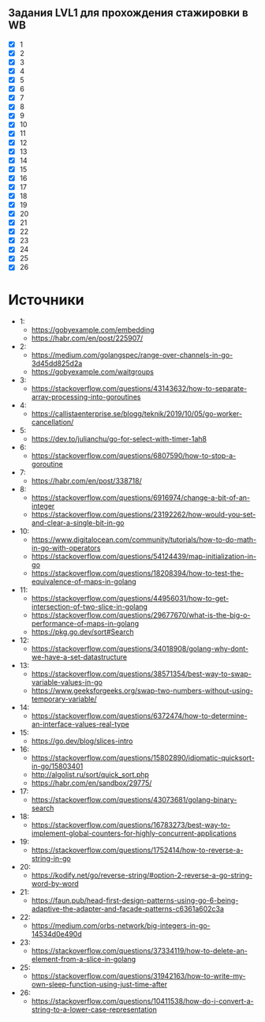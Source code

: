 ## Задания LVL1 для прохождения стажировки в WB
- [x] 1
- [X] 2 
- [X] 3
- [X] 4
- [X] 5
- [X] 6
- [X] 7
- [X] 8
- [X] 9
- [X] 10
- [X] 11
- [X] 12
- [X] 13
- [X] 14
- [X] 15
- [X] 16
- [X] 17
- [X] 18
- [X] 19
- [X] 20
- [X] 21
- [X] 22
- [X] 23
- [X] 24
- [X] 25
- [X] 26

# Источники
- 1: 
  - https://gobyexample.com/embedding
  - https://habr.com/en/post/225907/
- 2:
  - https://medium.com/golangspec/range-over-channels-in-go-3d45dd825d2a
  - https://gobyexample.com/waitgroups
- 3:
  - https://stackoverflow.com/questions/43143632/how-to-separate-array-processing-into-goroutines
- 4:
  - https://callistaenterprise.se/blogg/teknik/2019/10/05/go-worker-cancellation/
- 5:
  - https://dev.to/julianchu/go-for-select-with-timer-1ah8
- 6:
  - https://stackoverflow.com/questions/6807590/how-to-stop-a-goroutine
- 7:
  - https://habr.com/en/post/338718/
- 8:
  - https://stackoverflow.com/questions/6916974/change-a-bit-of-an-integer
  - https://stackoverflow.com/questions/23192262/how-would-you-set-and-clear-a-single-bit-in-go
- 10:
  - https://www.digitalocean.com/community/tutorials/how-to-do-math-in-go-with-operators
  - https://stackoverflow.com/questions/54124439/map-initialization-in-go
  - https://stackoverflow.com/questions/18208394/how-to-test-the-equivalence-of-maps-in-golang
- 11:
  - https://stackoverflow.com/questions/44956031/how-to-get-intersection-of-two-slice-in-golang
  - https://stackoverflow.com/questions/29677670/what-is-the-big-o-performance-of-maps-in-golang
  - https://pkg.go.dev/sort#Search
- 12:
  - https://stackoverflow.com/questions/34018908/golang-why-dont-we-have-a-set-datastructure
- 13:
  - https://stackoverflow.com/questions/38571354/best-way-to-swap-variable-values-in-go
  - https://www.geeksforgeeks.org/swap-two-numbers-without-using-temporary-variable/
- 14:
  - https://stackoverflow.com/questions/6372474/how-to-determine-an-interface-values-real-type
- 15:
  - https://go.dev/blog/slices-intro
- 16:
  - https://stackoverflow.com/questions/15802890/idiomatic-quicksort-in-go/15803401
  - http://algolist.ru/sort/quick_sort.php
  - https://habr.com/en/sandbox/29775/
- 17:
  - https://stackoverflow.com/questions/43073681/golang-binary-search
- 18:
  - https://stackoverflow.com/questions/16783273/best-way-to-implement-global-counters-for-highly-concurrent-applications
- 19:
  - https://stackoverflow.com/questions/1752414/how-to-reverse-a-string-in-go
- 20:
  - https://kodify.net/go/reverse-string/#option-2-reverse-a-go-string-word-by-word
- 21:
  - https://faun.pub/head-first-design-patterns-using-go-6-being-adaptive-the-adapter-and-facade-patterns-c6361a602c3a
- 22:
  - https://medium.com/orbs-network/big-integers-in-go-14534d0e490d
- 23:
  - https://stackoverflow.com/questions/37334119/how-to-delete-an-element-from-a-slice-in-golang
- 25:
  - https://stackoverflow.com/questions/31942163/how-to-write-my-own-sleep-function-using-just-time-after
- 26:
  - https://stackoverflow.com/questions/10411538/how-do-i-convert-a-string-to-a-lower-case-representation
